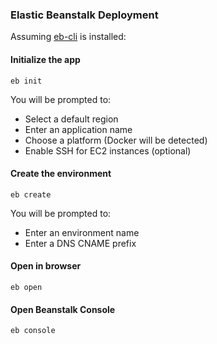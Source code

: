 ### Elastic Beanstalk Deployment

Assuming [eb-cli](http://docs.aws.amazon.com/elasticbeanstalk/latest/dg/eb-cli3-install.html) is installed:


#### Initialize the app

```
eb init
```

You will be prompted to:

* Select a default region
* Enter an application name
* Choose a platform (Docker will be detected)
* Enable SSH for EC2 instances (optional)


#### Create the environment

```
eb create
```

You will be prompted to:

* Enter an environment name
* Enter a DNS CNAME prefix


#### Open in browser

```
eb open
```


#### Open Beanstalk Console

```
eb console
```
